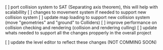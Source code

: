[ ] port collision system to SAT (Separating axis theorem), this will help with scalabillity
[ ] changes to movement system if needed to support new collision system
[ ] update map loading to support new collision system (move "geometries" and "ground" to Colliders)
[ ] improve performance on collision checking and rendering (collision and rendering culling)
[ ] update whats needed to support all the changes propperly in the overall project


[ ] update the level editor to reflect these changes (NOT COMMING SOON)
